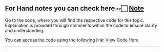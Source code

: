 For Hand notes you can check here 👉🏻 [Note](https://drive.google.com/file/d/19DBzURxoEGjxP6KMpFe4tVRjPILlsz2t/view?usp=drive_link)
---
Go to the code, where you will find the respective code for this topic. Explanation is provided through comments within the code to ensure clarity and understanding.

You can access the code using the following link:
[View Code Here](https://github.com/AbuTaher003/Machine-Learning-ML/blob/main/Code/74_Logistic%20Regression%20Part%205%20%7C%20Gradient%20Descent%20%26%20Code%20From%20Scratch.ipynb)

---
